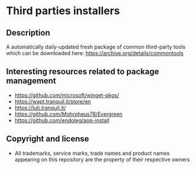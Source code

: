 Third parties installers
========================

Description
-----------
A automatically daily-updated fresh package of common third-party tools which can be downloaded here: https://archive.org/details/commontools

Interesting resources related to package management
---------------------------------------------------
- https://github.com/microsoft/winget-pkgs/
- https://wapt.tranquil.it/store/en
- https://luti.tranquil.it/
- https://github.com/Mohrpheus78/Evergreen
- https://github.com/endoleg/app-install

Copyright and license
---------------------
- All trademarks, service marks, trade names and product names appearing on this repository are the property of their respective owners
  
